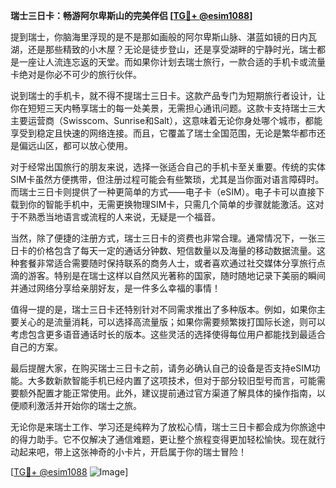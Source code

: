 **瑞士三日卡：畅游阿尔卑斯山的完美伴侣 [[TG💪+ @esim1088](https://t.me/s/esim1088)]**

提到瑞士，你脑海里浮现的是不是那如画般的阿尔卑斯山脉、湛蓝如镜的日内瓦湖，还是那些精致的小木屋？无论是徒步登山，还是享受湖畔的宁静时光，瑞士都是一座让人流连忘返的天堂。而如果你计划去瑞士旅行，一款合适的手机卡或流量卡绝对是你必不可少的旅行伙伴。

说到瑞士的手机卡，就不得不提瑞士三日卡。这款产品专门为短期旅行者设计，让你在短短三天内畅享瑞士的每一处美景，无需担心通讯问题。这款卡支持瑞士三大主要运营商（Swisscom、Sunrise和Salt），这意味着无论你身处哪个城市，都能享受到稳定且快速的网络连接。而且，它覆盖了瑞士全国范围，无论是繁华都市还是偏远山区，都可以放心使用。

对于经常出国旅行的朋友来说，选择一张适合自己的手机卡至关重要。传统的实体SIM卡虽然方便携带，但注册过程可能会有些繁琐，尤其是当你面对语言障碍时。而瑞士三日卡则提供了一种更简单的方式——电子卡（eSIM）。电子卡可以直接下载到你的智能手机中，无需更换物理SIM卡，只需几个简单的步骤就能激活。这对于不熟悉当地语言或流程的人来说，无疑是一个福音。

当然，除了便捷的注册方式，瑞士三日卡的资费也非常合理。通常情况下，一张三日卡的价格包含了每天一定的通话分钟数、短信数量以及海量的移动数据流量。这种套餐非常适合需要随时保持联系的商务人士，或者喜欢通过社交媒体分享旅行点滴的游客。特别是在瑞士这样以自然风光著称的国家，随时随地记录下美丽的瞬间并通过网络分享给亲朋好友，是一件多么幸福的事情！

值得一提的是，瑞士三日卡还特别针对不同需求推出了多种版本。例如，如果你主要关心的是流量消耗，可以选择高流量版；如果你需要频繁拨打国际长途，则可以考虑包含更多语音通话时长的版本。这些灵活的选择使得每位用户都能找到最适合自己的方案。

最后提醒大家，在购买瑞士三日卡之前，请务必确认自己的设备是否支持eSIM功能。大多数新款智能手机已经内置了这项技术，但对于部分较旧型号而言，可能需要额外配置才能正常使用。此外，建议提前通过官方渠道了解具体的操作指南，以便顺利激活并开始你的瑞士之旅。

无论你是来瑞士工作、学习还是纯粹为了放松心情，瑞士三日卡都会成为你旅途中的得力助手。它不仅解决了通信难题，更让整个旅程变得更加轻松愉快。现在就行动起来吧，带上这张神奇的小卡片，开启属于你的瑞士冒险！

[[TG💪+ @esim1088](https://t.me/s/esim1088) ![Image](https://i.postimg.cc/4NQfJmqS/Snipaste-2025-05-13-00-14-12.png)]